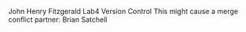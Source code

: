 John Henry Fitzgerald
Lab4 Version Control
This might cause a merge conflict
partner:
	Brian Satchell
